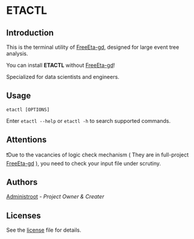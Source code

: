 # ETACTL

## Introduction

This is the terminal utility of [FreeEta-gd](https://github.com/Administroot/FreeEta-gd), designed for large event tree analysis.

You can install **ETACTL** without [FreeEta-gd](https://github.com/Administroot/FreeEta-gd)!

Specialized for data scientists and engineers.

## Usage

```shell
etactl [OPTIONS]
```

Enter `etactl --help` or `etactl -h` to search supported commands.

## Attentions

❗Due to the vacancies of logic check mechanism ( They are in full-project [FreeEta-gd](https://github.com/Administroot/FreeEta-gd) ), you need to check your input file under scrutiny.

## Authors

[Administroot](mailto:boli_lemon@foxmail.com) - *Project Owner & Creater*

## Licenses

See the [license](https://github.com/Administroot/FreeEta-gd/blob/main/LICENSE) file for details.
